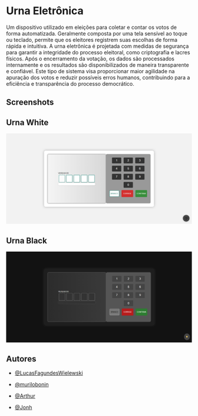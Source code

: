 # Urna Eletrônica

Um dispositivo utilizado em eleições para coletar e contar os votos de forma automatizada. Geralmente composta por uma tela sensível ao toque ou teclado, permite que os eleitores registrem suas escolhas de forma rápida e intuitiva. A urna eletrônica é projetada com medidas de segurança para garantir a integridade do processo eleitoral, como criptografia e lacres físicos. Após o encerramento da votação, os dados são processados internamente e os resultados são disponibilizados de maneira transparente e confiável. Este tipo de sistema visa proporcionar maior agilidade na apuração dos votos e reduzir possíveis erros humanos, contribuindo para a eficiência e transparência do processo democrático.


## Screenshots

## Urna White

<img src="images/urna_white.png" alt="" />

## Urna Black

<img src="images/urna_black.png" alt="" />

## Autores

- [@LucasFagundesWielewski](https://www.github.com/LucasFagundesWielewski)

- [@murilobonin](https://www.github.com/murilobonin)

- [@Arthur](https://www.github.com/Sarthurday)

- [@Jonh](https://www.github.com/jfkdeveloper)

